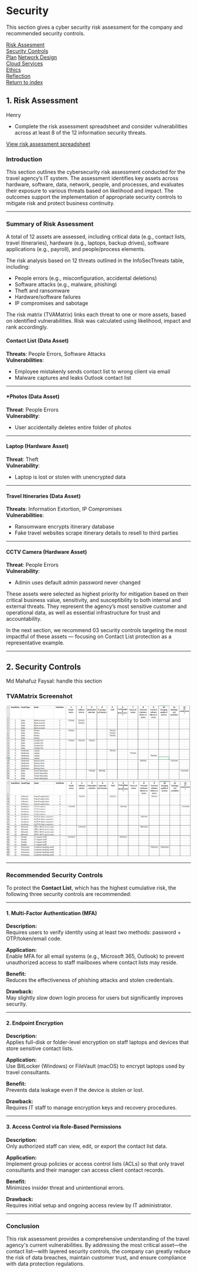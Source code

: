 # Security
This section gives a cyber security risk assessment for the company and recommended security controls.

[Risk Assesment](#risk-assessment)  
[Security Controls](#security-controls)  
[Plan](./plan.md)  [
Network Design](./network.md)  
[Cloud Services](./cloud.md)  
[Ethics](./ethics.md)  
[Reflection](./reflection.md)  
[Return to index](./README.md)  

## 1. Risk Assessment
Henry

- Complete the risk assessment spreadsheet and consider vulnerabilities across at least 8 of the 12 information security threats.

[View risk assessment spreadsheet](./risk-assessment.xlsx)

### Introduction

This section outlines the cybersecurity risk assessment conducted for the travel agency’s IT system. The assessment identifies key assets across hardware, software, data, network, people, and processes, and evaluates their exposure to various threats based on likelihood and impact. The outcomes support the implementation of appropriate security controls to mitigate risk and protect business continuity.

---

### Summary of Risk Assessment

A total of 12 assets are assessed, including critical data (e.g., contact lists, travel itineraries), hardware (e.g., laptops, backup drives), software applications (e.g., payroll), and people/process elements.

The risk analysis based on 12 threats outlined in the InfoSecThreats table, including:
- People errors (e.g., misconfiguration, accidental deletions)
- Software attacks (e.g., malware, phishing)
- Theft and ransomware
- Hardware/software failures
- IP compromises and sabotage

The risk matrix (TVAMatrix) links each threat to one or more assets, based on identified vulnerabilities. Risk was calculated using likelihood, impact and rank accordingly.

#### Contact List (Data Asset)
**Threats**: People Errors, Software Attacks  
**Vulnerabilities**:
- Employee mistakenly sends contact list to wrong client via email
- Malware captures and leaks Outlook contact list

---

#### *Photos (Data Asset)
**Threat**: People Errors  
**Vulnerability**:
- User accidentally deletes entire folder of photos

---

#### Laptop (Hardware Asset)
**Threat**: Theft  
**Vulnerability**:
- Laptop is lost or stolen with unencrypted data

---

#### Travel Itineraries (Data Asset)
**Threats**: Information Extortion, IP Compromises  
**Vulnerabilities**:
- Ransomware encrypts itinerary database
- Fake travel websites scrape itinerary details to resell to third parties

---

#### CCTV Camera (Hardware Asset)
**Threat**: People Errors  
**Vulnerability**:
- Admin uses default admin password never changed

These assets were selected as highest priority for mitigation based on their critical business value, sensitivity, and susceptibility to both internal and external threats. They represent the agency’s most sensitive customer and operational data, as well as essential infrastructure for trust and accountability.

In the next section, we recommend 03 security controls targeting the most impactful of these assets — focusing on Contact List protection as a representative example.

---


## 2. Security Controls
Md Mahafuz Faysal: handle this section


### TVAMatrix Screenshot
![TVAMatrix](./images/TVAMatrix_1.png)
![TVAMatrix](./images/TVAMatrix_2.png)

---

### Recommended Security Controls

To protect the **Contact List**, which has the highest cumulative risk, the following three security controls are recommended:

---

#### 1. **Multi-Factor Authentication (MFA)**

**Description:**  
Requires users to verify identity using at least two methods: password + OTP/token/email code.

**Application:**  
Enable MFA for all email systems (e.g., Microsoft 365, Outlook) to prevent unauthorized access to staff mailboxes where contact lists may reside.

**Benefit:**  
Reduces the effectiveness of phishing attacks and stolen credentials.

**Drawback:**  
May slightly slow down login process for users but significantly improves security.

---

#### 2. **Endpoint Encryption**

**Description:**  
Applies full-disk or folder-level encryption on staff laptops and devices that store sensitive contact lists.

**Application:**  
Use BitLocker (Windows) or FileVault (macOS) to encrypt laptops used by travel consultants.

**Benefit:**  
Prevents data leakage even if the device is stolen or lost.

**Drawback:**  
Requires IT staff to manage encryption keys and recovery procedures.

---

#### 3. **Access Control via Role-Based Permissions**

**Description:**  
Only authorized staff can view, edit, or export the contact list data.

**Application:**  
Implement group policies or access control lists (ACLs) so that only travel consultants and their manager can access client contact records.

**Benefit:**  
Minimizes insider threat and unintentional errors.

**Drawback:**  
Requires initial setup and ongoing access review by IT administrator.

---

### Conclusion

This risk assessment provides a comprehensive understanding of the travel agency's current vulnerabilities. By addressing the most critical asset—the contact list—with layered security controls, the company can greatly reduce the risk of data breaches, maintain customer trust, and ensure compliance with data protection regulations.
